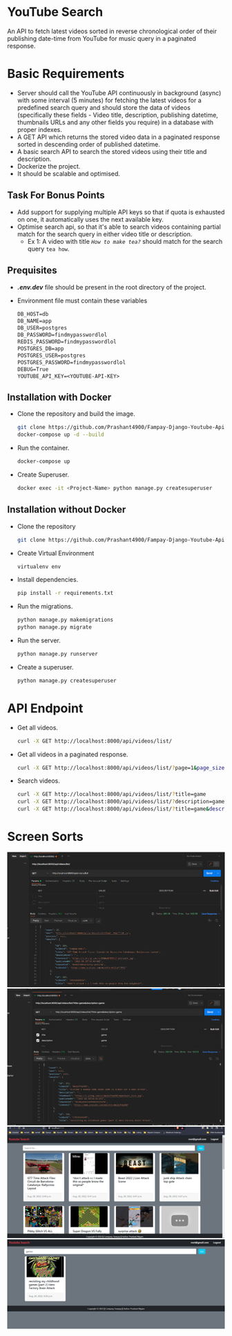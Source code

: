 # **YouTube Search**

An API to fetch latest videos sorted in reverse chronological order of their publishing date-time from YouTube for music query in a paginated response.

# Basic Requirements
  - Server should call the YouTube API continuously in background (async) with some interval (5 minutes) for fetching the latest videos for a predefined search query and should store the data of videos (specifically these fields - Video title, description, publishing datetime, thumbnails URLs and any other fields you require) in a database with proper indexes.
  - A GET API which returns the stored video data in a paginated response sorted in descending order of published datetime.
  - A basic search API to search the stored videos using their title and description.
  - Dockerize the project.
  - It should be scalable and optimised.

## Task For Bonus Points
  - Add support for supplying multiple API keys so that if quota is exhausted on one, it automatically uses the next available key.
  - Optimise search api, so that it's able to search videos containing partial match for the search query in either video title or description.
    - Ex 1: A video with title *`How to make tea?`* should match for the search query `tea how`.

## Prequisites
  - ***.env.dev*** file should be present in the root directory of the project.
  - Environment file must contain these variables

        DB_HOST=db
        DB_NAME=app
        DB_USER=postgres
        DB_PASSWORD=findmypasswordlol
        REDIS_PASSWORD=findmypasswordlol
        POSTGRES_DB=app
        POSTGRES_USER=postgres
        POSTGRES_PASSWORD=findmypasswordlol
        DEBUG=True
        YOUTUBE_API_KEY=<YOUTUBE-API-KEY>

## Installation with Docker
  - Clone the repository and build the image.

    ```bash
    git clone https://github.com/Prashant4900/Fampay-Django-Youtube-Api
    docker-compose up -d --build
    ```
      
  - Run the container.
    
    ```bash
    docker-compose up
    ```

  - Create Superuser.
    
    ```bash
    docker exec -it <Project-Name> python manage.py createsuperuser
    ```

## Installation without Docker
  - Clone the repository
    
    ```bash
    git clone https://github.com/Prashant4900/Fampay-Django-Youtube-Api
    ```
   
  - Create Virtual Environment
    
    ```bash
    virtualenv env
    ```

  - Install dependencies.
    
    ```bash
    pip install -r requirements.txt
    ```
  
  - Run the migrations.
    
    ```bash
    python manage.py makemigrations
    python manage.py migrate
    ```

  - Run the server.
    
    ```bash
    python manage.py runserver
    ```

  - Create a superuser.
    
    ```bash
    python manage.py createsuperuser
    ```

# API Endpoint
  - Get all videos.
    
    ```bash
    curl -X GET http://localhost:8000/api/videos/list/
    ```

  - Get all videos in a paginated response.
    
    ```bash
    curl -X GET http://localhost:8000/api/videos/list/?page=1&page_size=10
    ```

  - Search videos.
    
    ```bash
    curl -X GET http://localhost:8000/api/videos/list/?title=game
    curl -X GET http://localhost:8000/api/videos/list/?description=game
    curl -X GET http://localhost:8000/api/videos/list/?title=game&description=game
    ```

# Screen Sorts

![image](./assets/get-all.png)
![image](./assets/get-filter.png)
![image](./assets/homepage-1.png)
![image](./assets/homepage-2.png)
